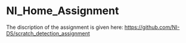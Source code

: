 # NI_Home_Assignment
The discription of the assignment is given here:
https://github.com/NI-DS/scratch_detection_assignment
